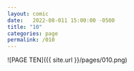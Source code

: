 ```yaml
---
layout: comic
date:   2022-08-011 15:00:00 -0500
title: "10"
categories: page
permalink: /010
---
```

![PAGE TEN]({{ site.url }}/pages/010.png)
